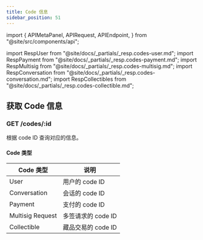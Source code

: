 ```yaml
---
title: Code 信息
sidebar_position: 51
---
```


import {
  APIMetaPanel,
  APIRequest,
  APIEndpoint,
} from "@site/src/components/api";

import RespUser from "@site/docs/_partials/_resp.codes-user.md";
import RespPayment from "@site/docs/_partials/_resp.codes-payment.md";
import RespMultisig from "@site/docs/_partials/_resp.codes-multisig.md";
import RespConversation from "@site/docs/_partials/_resp.codes-conversation.md";
import RespCollectibles from "@site/docs/_partials/_resp.codes-collectible.md";

## 获取 Code 信息

### GET /codes/:id

根据 code ID 查询对应的信息。

<APIEndpoint url="/codes/:id" />

<APIMetaPanel scope="Public" />

<APIRequest
  title="Get code information"
  url="/codes/f32a5130-94eb-4f8b-bb46-5b3735c10999"
  isPublic="true"
/>

#### Code 类型

| Code 类型         | 说明                         |
| ----------------- | ---------------------------- |
| User              | 用户的 code ID               |
| Conversation      | 会话的 code ID               |
| Payment           | 支付的 code ID               |
| Multisig Request  | 多签请求的 code ID           |
| Collectible       | 藏品交易的 code ID           |

<RespUser />
<RespConversation />
<RespPayment />
<RespMultisig />
<RespCollectibles />
